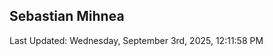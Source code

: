 <h2>Sebastian Mihnea</h2>

<!--RECENT_ACTIVITY:start-->
<!--RECENT_ACTIVITY:end-->
<!--RECENT_ACTIVITY:last_update-->
Last Updated: Wednesday, September 3rd, 2025, 12:11:58 PM
<!--RECENT_ACTIVITY:last_update_end-->

<!---LOL-STATS-START-HERE--->
<!---LOL-STATS-END-HERE--->
